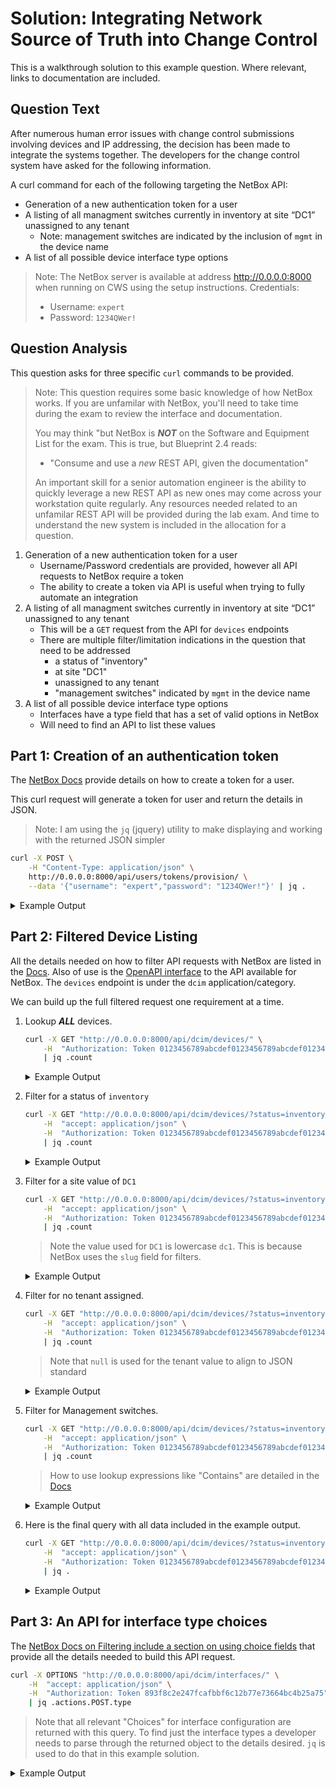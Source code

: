 # Solution: Integrating Network Source of Truth into Change Control
This is a walkthrough solution to this example question.  Where relevant, links to documentation are included. 

## Question Text
After numerous human error issues with change control submissions involving devices and IP addressing, the decision has been made to integrate the systems together. The developers for the change control system have asked for the following information.

A curl command for each of the following targeting the NetBox API: 

* Generation of a new authentication token for a user
* A listing of all managment switches currently in inventory at site “DC1” unassigned to any tenant
    * Note: management switches are indicated by the inclusion of `mgmt` in the device name
* A list of all possible device interface type options

> Note: The NetBox server is available at address http://0.0.0.0:8000 when running on CWS using the setup instructions. 
>  Credentials: 
>    * Username: `expert`
>    * Password: `1234QWer!`

## Question Analysis
This question asks for three specific `curl` commands to be provided. 

> Note: This question requires some basic knowledge of how NetBox works.  If you are unfamilar with NetBox, you'll need to take time during the exam to review the interface and documentation.  
> 
> You may think "but NetBox is ***NOT*** on the Software and Equipment List for the exam.  This is true, but Blueprint 2.4 reads: 
>  * "Consume and use a *new* REST API, given the documentation"
> 
> An important skill for a senior automation engineer is the ability to quickly leverage a new REST API as new ones may come across your workstation quite regularly.  Any resources needed related to an unfamilar REST API will be provided during the lab exam. And time to understand the new system is included in the allocation for a question.

1. Generation of a new authentication token for a user
    * Username/Password credentials are provided, however all API requests to NetBox require a token
    * The ability to create a token via API is useful when trying to fully automate an integration 
1. A listing of all managment switches currently in inventory at site “DC1” unassigned to any tenant
    * This will be a `GET` request from the API for `devices` endpoints
    * There are multiple filter/limitation indications in the question that need to be addressed 
        * a status of "inventory" 
        * at site "DC1" 
        * unassigned to any tenant 
        * "management switches" indicated by `mgmt` in the device name 
1. A list of all possible device interface type options 
    * Interfaces have a type field that has a set of valid options in NetBox
    * Will need to find an API to list these values 

## Part 1: Creation of an authentication token 
The [NetBox Docs](http://0.0.0.0:8000/static/docs/rest-api/authentication/#initial-token-provisioning) provide details on how to create a token for a user. 

This curl request will generate a token for user and return the details in JSON.

> Note: I am using the `jq` (jquery) utility to make displaying and working with the returned JSON simpler

```bash
curl -X POST \
    -H "Content-Type: application/json" \
    http://0.0.0.0:8000/api/users/tokens/provision/ \
    --data '{"username": "expert","password": "1234QWer!"}' | jq .
```

<details><summary>Example Output</summary>

```json
{
  "id": 5,
  "url": "http://0.0.0.0:8000/api/users/tokens/5/",
  "display": "1f13f3 (expert)",
  "user": {
    "id": 2,
    "url": "http://0.0.0.0:8000/api/users/users/2/",
    "display": "expert",
    "username": "expert"
  },
  "created": "2022-06-06T20:50:26.975998Z",
  "expires": null,
  "key": "c55cdb851c2b0dfc4660e528ee4b9e13a51f13f3",
  "write_enabled": true,
  "description": ""
}
```

</details>

## Part 2: Filtered Device Listing 
All the details needed on how to filter API requests with NetBox are listed in the [Docs](http://0.0.0.0:8000/static/docs/rest-api/filtering/).  Also of use is the [OpenAPI interface](http://0.0.0.0:8000/api/docs/) to the API available for NetBox.  The `devices` endpoint is under the `dcim` application/category. 

We can build up the full filtered request one requirement at a time. 

1. Lookup ***ALL*** devices. 

    ```bash
    curl -X GET "http://0.0.0.0:8000/api/dcim/devices/" \
        -H  "Authorization: Token 0123456789abcdef0123456789abcdef01234567" \
        | jq .count
    ```

    <details><summary>Example Output</summary>

    ```json
    1000
    ```

    </details>

1. Filter for a status of `inventory`

    ```bash
    curl -X GET "http://0.0.0.0:8000/api/dcim/devices/?status=inventory" \
        -H  "accept: application/json" \
        -H  "Authorization: Token 0123456789abcdef0123456789abcdef01234567" \
        | jq .count
    ```

    <details><summary>Example Output</summary>

    ```json
    161
    ```

    </details>

1. Filter for a site value of `DC1`

    ```bash
    curl -X GET "http://0.0.0.0:8000/api/dcim/devices/?status=inventory&site=dc1" \
        -H  "accept: application/json" \
        -H  "Authorization: Token 0123456789abcdef0123456789abcdef01234567" \
        | jq .count
    ```

    > Note the value used for `DC1` is lowercase `dc1`.  This is because NetBox uses the `slug` field for filters.

    <details><summary>Example Output</summary>

    ```json
    33
    ```

    </details>

1. Filter for no tenant assigned.

    ```bash
    curl -X GET "http://0.0.0.0:8000/api/dcim/devices/?status=inventory&site=dc1&tenant=null" \
        -H  "accept: application/json" \
        -H  "Authorization: Token 0123456789abcdef0123456789abcdef01234567" \
        | jq .count
    ```

    > Note that `null` is used for the tenant value to align to JSON standard

    <details><summary>Example Output</summary>

    ```json
    7
    ```

    </details>

1. Filter for Management switches.

    ```bash
    curl -X GET "http://0.0.0.0:8000/api/dcim/devices/?status=inventory&site=dc1&tenant=null&name__ic=mgmt" \
        -H  "accept: application/json" \
        -H  "Authorization: Token 0123456789abcdef0123456789abcdef01234567" \
        | jq .count
    ```

    > How to use lookup expressions like "Contains" are detailed in the [Docs](http://0.0.0.0:8000/static/docs/rest-api/filtering/#string-fields)

    <details><summary>Example Output</summary>

    ```json
    2
    ```

    </details>

1. Here is the final query with all data included in the example output. 

    ```bash
    curl -X GET "http://0.0.0.0:8000/api/dcim/devices/?status=inventory&site=dc1&tenant=null&name__ic=mgmt" \
        -H  "accept: application/json" \
        -H  "Authorization: Token 0123456789abcdef0123456789abcdef01234567" \
        | jq .
    ```


    <details><summary>Example Output</summary>

    ```json
    {
    "count": 2,
    "next": null,
    "previous": null,
    "results": [
        {
        "id": 1314,
        "url": "http://0.0.0.0:8000/api/dcim/devices/1314/",
        "display": "dc1-mgmt-switch-302",
        "name": "dc1-mgmt-switch-302",
        "device_type": {
            "id": 457,
            "url": "http://0.0.0.0:8000/api/dcim/device-types/457/",
            "display": "Catalyst 9300L-48P-4G",
            "manufacturer": {
            "id": 1,
            "url": "http://0.0.0.0:8000/api/dcim/manufacturers/1/",
            "display": "Cisco",
            "name": "Cisco",
            "slug": "cisco"
            },
            "model": "Catalyst 9300L-48P-4G",
            "slug": "c9300l-48p-4g"
        },
        "device_role": {
            "id": 1,
            "url": "http://0.0.0.0:8000/api/dcim/device-roles/1/",
            "display": "switch",
            "name": "switch",
            "slug": "switch"
        },
        "tenant": null,
        "platform": null,
        "serial": "",
        "asset_tag": null,
        "site": {
            "id": 1,
            "url": "http://0.0.0.0:8000/api/dcim/sites/1/",
            "display": "DC1",
            "name": "DC1",
            "slug": "dc1"
        },
        "location": null,
        "rack": null,
        "position": null,
        "face": null,
        "parent_device": null,
        "status": {
            "value": "inventory",
            "label": "Inventory"
        },
        "airflow": null,
        "primary_ip": null,
        "primary_ip4": null,
        "primary_ip6": null,
        "cluster": null,
        "virtual_chassis": null,
        "vc_position": null,
        "vc_priority": null,
        "comments": "",
        "local_context_data": null,
        "tags": [],
        "custom_fields": {},
        "config_context": {},
        "created": "2022-06-06T20:10:37.030925Z",
        "last_updated": "2022-06-06T20:10:37.030944Z"
        },
        {
        "id": 1979,
        "url": "http://0.0.0.0:8000/api/dcim/devices/1979/",
        "display": "dc1-mgmt-switch-967",
        "name": "dc1-mgmt-switch-967",
        "device_type": {
            "id": 145,
            "url": "http://0.0.0.0:8000/api/dcim/device-types/145/",
            "display": "Catalyst 9300L-24P-4G",
            "manufacturer": {
            "id": 1,
            "url": "http://0.0.0.0:8000/api/dcim/manufacturers/1/",
            "display": "Cisco",
            "name": "Cisco",
            "slug": "cisco"
            },
            "model": "Catalyst 9300L-24P-4G",
            "slug": "c9300l-24p-4g"
        },
        "device_role": {
            "id": 1,
            "url": "http://0.0.0.0:8000/api/dcim/device-roles/1/",
            "display": "switch",
            "name": "switch",
            "slug": "switch"
        },
        "tenant": null,
        "platform": null,
        "serial": "",
        "asset_tag": null,
        "site": {
            "id": 1,
            "url": "http://0.0.0.0:8000/api/dcim/sites/1/",
            "display": "DC1",
            "name": "DC1",
            "slug": "dc1"
        },
        "location": null,
        "rack": null,
        "position": null,
        "face": null,
        "parent_device": null,
        "status": {
            "value": "inventory",
            "label": "Inventory"
        },
        "airflow": null,
        "primary_ip": null,
        "primary_ip4": null,
        "primary_ip6": null,
        "cluster": null,
        "virtual_chassis": null,
        "vc_position": null,
        "vc_priority": null,
        "comments": "",
        "local_context_data": null,
        "tags": [],
        "custom_fields": {},
        "config_context": {},
        "created": "2022-06-06T20:12:15.060252Z",
        "last_updated": "2022-06-06T20:12:15.060270Z"
        }
    ]
    }
    ```
    </details>

## Part 3: An API for interface type choices 
The [NetBox Docs on Filtering include a section on using choice fields](http://0.0.0.0:8000/static/docs/rest-api/filtering/#filtering-by-choice-field) that provide all the details needed to build this API request.

```bash
curl -X OPTIONS "http://0.0.0.0:8000/api/dcim/interfaces/" \
    -H  "accept: application/json" \
    -H  "Authorization: Token 893f8c2e247fcafbbf6c12b77e73664bc4b25a75" \
    | jq .actions.POST.type
```

> Note that all relevant "Choices" for interface configuration are returned with this query.  To find just the interface types a developer needs to parse through the returned object to the details desired. `jq` is used to do that in this example solution. 

<details><summary>Example Output</summary>

```json
{
  "type": "field",
  "required": true,
  "read_only": false,
  "label": "Type",
  "choices": [
    {
      "value": "virtual",
      "display_name": "Virtual"
    },
    {
      "value": "bridge",
      "display_name": "Bridge"
    },
    {
      "value": "lag",
      "display_name": "Link Aggregation Group (LAG)"
    },
    {
      "value": "100base-tx",
      "display_name": "100BASE-TX (10/100ME)"
    },
    {
      "value": "1000base-t",
      "display_name": "1000BASE-T (1GE)"
    },
    {
      "value": "2.5gbase-t",
      "display_name": "2.5GBASE-T (2.5GE)"
    },
    {
      "value": "5gbase-t",
      "display_name": "5GBASE-T (5GE)"
    },
    {
      "value": "10gbase-t",
      "display_name": "10GBASE-T (10GE)"
    },
    {
      "value": "10gbase-cx4",
      "display_name": "10GBASE-CX4 (10GE)"
    },
    {
      "value": "1000base-x-gbic",
      "display_name": "GBIC (1GE)"
    },
    {
      "value": "1000base-x-sfp",
      "display_name": "SFP (1GE)"
    },
    {
      "value": "10gbase-x-sfpp",
      "display_name": "SFP+ (10GE)"
    },
    {
      "value": "10gbase-x-xfp",
      "display_name": "XFP (10GE)"
    },
    {
      "value": "10gbase-x-xenpak",
      "display_name": "XENPAK (10GE)"
    },
    {
      "value": "10gbase-x-x2",
      "display_name": "X2 (10GE)"
    },
    {
      "value": "25gbase-x-sfp28",
      "display_name": "SFP28 (25GE)"
    },
    {
      "value": "50gbase-x-sfp56",
      "display_name": "SFP56 (50GE)"
    },
    {
      "value": "40gbase-x-qsfpp",
      "display_name": "QSFP+ (40GE)"
    },
    {
      "value": "50gbase-x-sfp28",
      "display_name": "QSFP28 (50GE)"
    },
    {
      "value": "100gbase-x-cfp",
      "display_name": "CFP (100GE)"
    },
    {
      "value": "100gbase-x-cfp2",
      "display_name": "CFP2 (100GE)"
    },
    {
      "value": "200gbase-x-cfp2",
      "display_name": "CFP2 (200GE)"
    },
    {
      "value": "100gbase-x-cfp4",
      "display_name": "CFP4 (100GE)"
    },
    {
      "value": "100gbase-x-cpak",
      "display_name": "Cisco CPAK (100GE)"
    },
    {
      "value": "100gbase-x-qsfp28",
      "display_name": "QSFP28 (100GE)"
    },
    {
      "value": "200gbase-x-qsfp56",
      "display_name": "QSFP56 (200GE)"
    },
    {
      "value": "400gbase-x-qsfpdd",
      "display_name": "QSFP-DD (400GE)"
    },
    {
      "value": "400gbase-x-osfp",
      "display_name": "OSFP (400GE)"
    },
    {
      "value": "ieee802.11a",
      "display_name": "IEEE 802.11a"
    },
    {
      "value": "ieee802.11g",
      "display_name": "IEEE 802.11b/g"
    },
    {
      "value": "ieee802.11n",
      "display_name": "IEEE 802.11n"
    },
    {
      "value": "ieee802.11ac",
      "display_name": "IEEE 802.11ac"
    },
    {
      "value": "ieee802.11ad",
      "display_name": "IEEE 802.11ad"
    },
    {
      "value": "ieee802.11ax",
      "display_name": "IEEE 802.11ax"
    },
    {
      "value": "ieee802.15.1",
      "display_name": "IEEE 802.15.1 (Bluetooth)"
    },
    {
      "value": "gsm",
      "display_name": "GSM"
    },
    {
      "value": "cdma",
      "display_name": "CDMA"
    },
    {
      "value": "lte",
      "display_name": "LTE"
    },
    {
      "value": "sonet-oc3",
      "display_name": "OC-3/STM-1"
    },
    {
      "value": "sonet-oc12",
      "display_name": "OC-12/STM-4"
    },
    {
      "value": "sonet-oc48",
      "display_name": "OC-48/STM-16"
    },
    {
      "value": "sonet-oc192",
      "display_name": "OC-192/STM-64"
    },
    {
      "value": "sonet-oc768",
      "display_name": "OC-768/STM-256"
    },
    {
      "value": "sonet-oc1920",
      "display_name": "OC-1920/STM-640"
    },
    {
      "value": "sonet-oc3840",
      "display_name": "OC-3840/STM-1234"
    },
    {
      "value": "1gfc-sfp",
      "display_name": "SFP (1GFC)"
    },
    {
      "value": "2gfc-sfp",
      "display_name": "SFP (2GFC)"
    },
    {
      "value": "4gfc-sfp",
      "display_name": "SFP (4GFC)"
    },
    {
      "value": "8gfc-sfpp",
      "display_name": "SFP+ (8GFC)"
    },
    {
      "value": "16gfc-sfpp",
      "display_name": "SFP+ (16GFC)"
    },
    {
      "value": "32gfc-sfp28",
      "display_name": "SFP28 (32GFC)"
    },
    {
      "value": "64gfc-qsfpp",
      "display_name": "QSFP+ (64GFC)"
    },
    {
      "value": "128gfc-qsfp28",
      "display_name": "QSFP28 (128GFC)"
    },
    {
      "value": "infiniband-sdr",
      "display_name": "SDR (2 Gbps)"
    },
    {
      "value": "infiniband-ddr",
      "display_name": "DDR (4 Gbps)"
    },
    {
      "value": "infiniband-qdr",
      "display_name": "QDR (8 Gbps)"
    },
    {
      "value": "infiniband-fdr10",
      "display_name": "FDR10 (10 Gbps)"
    },
    {
      "value": "infiniband-fdr",
      "display_name": "FDR (13.5 Gbps)"
    },
    {
      "value": "infiniband-edr",
      "display_name": "EDR (25 Gbps)"
    },
    {
      "value": "infiniband-hdr",
      "display_name": "HDR (50 Gbps)"
    },
    {
      "value": "infiniband-ndr",
      "display_name": "NDR (100 Gbps)"
    },
    {
      "value": "infiniband-xdr",
      "display_name": "XDR (250 Gbps)"
    },
    {
      "value": "t1",
      "display_name": "T1 (1.544 Mbps)"
    },
    {
      "value": "e1",
      "display_name": "E1 (2.048 Mbps)"
    },
    {
      "value": "t3",
      "display_name": "T3 (45 Mbps)"
    },
    {
      "value": "e3",
      "display_name": "E3 (34 Mbps)"
    },
    {
      "value": "xdsl",
      "display_name": "xDSL"
    },
    {
      "value": "cisco-stackwise",
      "display_name": "Cisco StackWise"
    },
    {
      "value": "cisco-stackwise-plus",
      "display_name": "Cisco StackWise Plus"
    },
    {
      "value": "cisco-flexstack",
      "display_name": "Cisco FlexStack"
    },
    {
      "value": "cisco-flexstack-plus",
      "display_name": "Cisco FlexStack Plus"
    },
    {
      "value": "cisco-stackwise-80",
      "display_name": "Cisco StackWise-80"
    },
    {
      "value": "cisco-stackwise-160",
      "display_name": "Cisco StackWise-160"
    },
    {
      "value": "cisco-stackwise-320",
      "display_name": "Cisco StackWise-320"
    },
    {
      "value": "cisco-stackwise-480",
      "display_name": "Cisco StackWise-480"
    },
    {
      "value": "juniper-vcp",
      "display_name": "Juniper VCP"
    },
    {
      "value": "extreme-summitstack",
      "display_name": "Extreme SummitStack"
    },
    {
      "value": "extreme-summitstack-128",
      "display_name": "Extreme SummitStack-128"
    },
    {
      "value": "extreme-summitstack-256",
      "display_name": "Extreme SummitStack-256"
    },
    {
      "value": "extreme-summitstack-512",
      "display_name": "Extreme SummitStack-512"
    },
    {
      "value": "other",
      "display_name": "Other"
    }
  ]
}
```

</details>